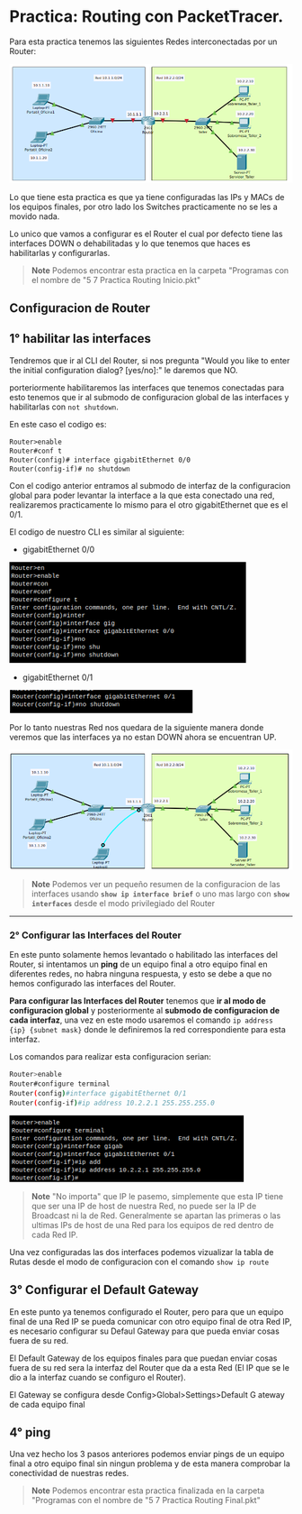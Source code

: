 # Practica: Routing con PacketTracer.

Para esta practica tenemos las siguientes Redes interconectadas por un Router:

![Imagen36](https://github.com/RaulEstram/Documentaciones/blob/main/Redes/Redes%20Introduccion/Imagenes/Imagen36.png)

Lo que tiene esta practica es que ya tiene configuradas las IPs y MACs de los equipos finales, por otro lado los Switches practicamente no se les a movido nada.

Lo unico que vamos a configurar es el Router el cual por defecto tiene las interfaces DOWN o dehabilitadas y lo que tenemos que haces es habilitarlas y configurarlas.

> **Note** Podemos encontrar esta practica en la carpeta "Programas con el nombre de "5 7 Practica Routing Inicio.pkt"

## Configuracion de Router

## 1° habilitar las interfaces

Tendremos que ir al CLI del Router, si nos pregunta "Would you like to enter the initial configuration dialog? [yes/no]:" le daremos que NO.

porteriormente habilitaremos las interfaces que tenemos conectadas para esto tenemos que ir al submodo de configuracion global de las interfaces y habilitarlas con ```not shutdown```.

En este caso el codigo es:

```terminal
Router>enable
Router#conf t
Router(config)# interface gigabitEthernet 0/0
Router(config-if)# no shutdown
```

Con el codigo anterior entramos al submodo de interfaz de la configuracion global para poder levantar la interface a la que esta conectado una red, realizaremos practicamente lo mismo para el otro gigabitEthernet que es el 0/1.

El codigo de nuestro CLI es similar al siguiente:

* gigabitEthernet 0/0

![Imagen37](https://github.com/RaulEstram/Documentaciones/blob/main/Redes/Redes%20Introduccion/Imagenes/Imagen37.png)

* gigabitEthernet 0/1 

![Imagen38](https://github.com/RaulEstram/Documentaciones/blob/main/Redes/Redes%20Introduccion/Imagenes/Imagen38.png)

Por lo tanto nuestras Red nos quedara de la siguiente manera donde veremos que las interfaces ya no estan DOWN ahora se encuentran UP.

![Imagen39](https://github.com/RaulEstram/Documentaciones/blob/main/Redes/Redes%20Introduccion/Imagenes/Imagen39.png)

> **Note** Podemos ver un pequeño resumen de la configuracion de las interfaces usando **```show ip interface brief```** o uno mas largo con **```show interfaces```** desde el modo privilegiado del Router

---

### 2° Configurar las Interfaces del Router

En este punto solamente hemos levantado o habilitado las interfaces del Router, si intentamos un **ping** de un equipo final a otro equipo final en diferentes redes, no habra ninguna respuesta, y esto se debe a que no hemos configurado las interfaces del Router.

**Para configurar las Interfaces del Router** tenemos que **ir al modo de configuracion global** y posteriormente al **submodo de configuracion de cada interfaz**, una vez en este modo usaremos el comando ```ip address {ip} {subnet mask}``` donde le definiremos la red correspondiente para esta interfaz.

Los comandos para realizar esta configuracion serian:

```bash
Router>enable
Router#configure terminal 
Router(config)#interface gigabitEthernet 0/1
Router(config-if)#ip address 10.2.2.1 255.255.255.0
```

![Imagen40](https://github.com/RaulEstram/Documentaciones/blob/main/Redes/Redes%20Introduccion/Imagenes/Imagen40.png)

> **Note** "No importa" que IP le pasemo, simplemente que esta IP tiene que ser una IP de host de nuestra Red, no puede ser la IP de Broadcast ni la de Red. Generalmente se apartan las primeras o las ultimas IPs de host de una Red para los equipos de red dentro de cada Red IP. 


Una vez configuradas las dos interfaces podemos vizualizar la tabla de Rutas desde el modo de configuracion con el comando ```show ip route```

## 3° Configurar el Default Gateway

En este punto ya tenemos configurado el Router, pero para que un equipo final de una Red IP se pueda comunicar con otro equipo final de otra Red IP, es necesario configurar su Defaul Gateway para que pueda enviar cosas fuera de su red.

El Default Gateway de los equipos finales para que puedan enviar cosas fuera de su red sera la interfaz del Router que da a esta Red (El IP que se le dio a la interfaz cuando se configuro el Router).

El Gateway se configura desde Config>Global>Settings>Default G
ateway de cada equipo final

## 4° ping

Una vez hecho los 3 pasos anteriores podemos enviar pings de un equipo final a otro equipo final sin ningun problema y de esta manera comprobar la conectividad de nuestras redes.


> **Note** Podemos encontrar esta practica finalizada en la carpeta "Programas con el nombre de "5 7 Practica Routing Final.pkt"